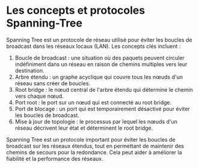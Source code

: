# Les concepts et protocoles Spanning-Tree

Spanning Tree est un protocole de réseau utilisé pour éviter les boucles de broadcast dans les réseaux locaux (LAN). Les concepts clés incluent :

1. Boucle de broadcast : une situation où des paquets peuvent circuler indéfiniment dans un réseau en raison de chemins multiples vers leur destination.
2. Arbre étendu : un graphe acyclique qui couvre tous les nœuds d'un réseau sans créer de boucles.
3. Root bridge : le nœud central de l'arbre étendu qui détermine le chemin vers chaque nœud.
4. Port root : le port sur un nœud qui est connecté au root bridge.
5. Port de blocage : un port qui est temporairement désactivé pour éviter les boucles de broadcast.
6. Mise à jour de topologie : le processus par lequel les nœuds d'un réseau décrivent leur état et déterminent le root bridge.

Spanning Tree est un protocole important pour éviter les boucles de broadcast sur les réseaux étendus, tout en permettant de maintenir des chemins de secours pour la redondance. Cela peut aider à améliorer la fiabilité et la performance des réseaux.
